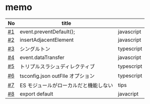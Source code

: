 # memo

| No                                                         | title                                 |            |
| ---------------------------------------------------------- | ------------------------------------- | ---------- |
| [#1](https://github.com/cossack910/tsTestProject/issues/1) | event.preventDefault();               | javascript |
| [#2](https://github.com/cossack910/tsTestProject/issues/2) | insertAdjacentElement                 | javascript |
| [#3](https://github.com/cossack910/tsTestProject/issues/3) | シングルトン                          | typescript |
| [#4](https://github.com/cossack910/tsTestProject/issues/4) | event.dataTransfer                    | javascript |
| [#5](https://github.com/cossack910/tsTestProject/issues/5) | トリプルスラシュディレクティブ        | typescript |
| [#6](https://github.com/cossack910/tsTestProject/issues/6) | tsconfig.json outFIle オプション      | typescript |
| [#7](https://github.com/cossack910/tsTestProject/issues/7) | ES モジュールがローカルだと機能しない | tips       |
| [#8](https://github.com/cossack910/tsTestProject/issues/8) | export default                        | javacript  |
